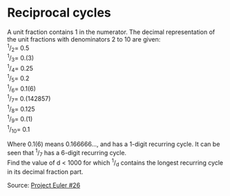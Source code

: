 # Reciprocal cycles

A unit fraction contains 1 in the numerator. The decimal representation of the unit fractions with denominators 2 to 10 are given:  
<sup>1</sup>/<sub>2</sub>= 0.5  
<sup>1</sup>/<sub>3</sub>= 0.(3)  
<sup>1</sup>/<sub>4</sub>= 0.25  
<sup>1</sup>/<sub>5</sub>= 0.2  
<sup>1</sup>/<sub>6</sub>= 0.1(6)  
<sup>1</sup>/<sub>7</sub>= 0.(142857)  
<sup>1</sup>/<sub>8</sub>= 0.125  
<sup>1</sup>/<sub>9</sub>= 0.(1)  
<sup>1</sup>/<sub>10</sub>= 0.1

Where 0.1(6) means 0.166666..., and has a 1-digit recurring cycle. It can be seen that <sup>1</sup>/<sub>7</sub> has a 6-digit recurring cycle.  
Find the value of d &lt; 1000 for which <sup>1</sup>/<sub>d</sub> contains the longest recurring cycle in its decimal fraction part.

Source: [Project Euler #26](https://projecteuler.net/problem=26)
